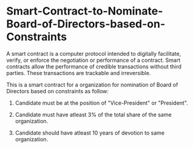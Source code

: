 # Smart-Contract-to-Nominate-Board-of-Directors-based-on-Constraints

A smart contract is a computer protocol intended to digitally facilitate, verify, or enforce the negotiation or performance of a contract. Smart contracts allow the performance of credible transactions without third parties. These transactions are trackable and irreversible.

This is a smart contract for a organization for nomination of Board of Directors based on constraints as follow:

1. Candidate must be at the position of "Vice-President" or "President".

2. Candidate must have atleast 3% of the total share of the same organization.

3. Candidate should have atleast 10 years of devotion to same organization.

